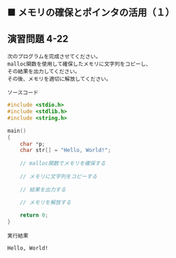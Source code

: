 ## ■ メモリの確保とポインタの活用（１）

## 演習問題 4-22

```
次のプログラムを完成させてください。
malloc関数を使用して確保したメモリに文字列をコピーし、
その結果を出力してください。
その後、メモリを適切に解放してください。
```

`ソースコード`

```c
#include <stdio.h>
#include <stdlib.h>
#include <string.h>

main()
{
    char *p;
    char str[] = "Hello, World!";
    
    // malloc関数でメモリを確保する
    
    // メモリに文字列をコピーする
    
    // 結果を出力する

    // メモリを解放する
    
    return 0;
}
```

`実行結果`

```
Hello, World!
```

<!--

`模範回答`
<details>
<summary>回答を見る</summary>

```c
#include <stdio.h>
#include <stdlib.h>
#include <string.h>

main()
{
  char *p;
  char str[] = "Hello, World!";
  
  // malloc関数でメモリを確保する
  p = (char *)malloc((strlen(str) + 1) * sizeof(char));
  
  // メモリに文字列をコピーする
  strcpy(p, str);
  
  // 結果を出力する
  printf("%s\n", p);
  
  // メモリを解放する
  free(p);
}
```

</details>

-->